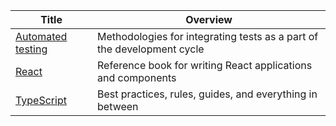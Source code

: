 <!-- prettier-ignore-start -->
<!-- start_toc -->
| Title | Overview |
|---|---|
| [Automated testing](/playbooks/javascript/automated-testing.md#readme) | Methodologies for integrating tests as a part of the development cycle |
| [React](/playbooks/javascript/react.md#readme) | Reference book for writing React applications and components |
| [TypeScript](/playbooks/javascript/typescript.md#readme) | Best practices, rules, guides, and everything in between |
<!-- end_toc -->
<!-- prettier-ignore-end -->
